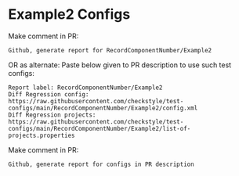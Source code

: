 # Example2 Configs
Make comment in PR:
```
Github, generate report for RecordComponentNumber/Example2
```
OR as alternate:
Paste below given to PR description to use such test configs:
```
Report label: RecordComponentNumber/Example2
Diff Regression config: https://raw.githubusercontent.com/checkstyle/test-configs/main/RecordComponentNumber/Example2/config.xml
Diff Regression projects: https://raw.githubusercontent.com/checkstyle/test-configs/main/RecordComponentNumber/Example2/list-of-projects.properties
```
Make comment in PR:
```
Github, generate report for configs in PR description
```
